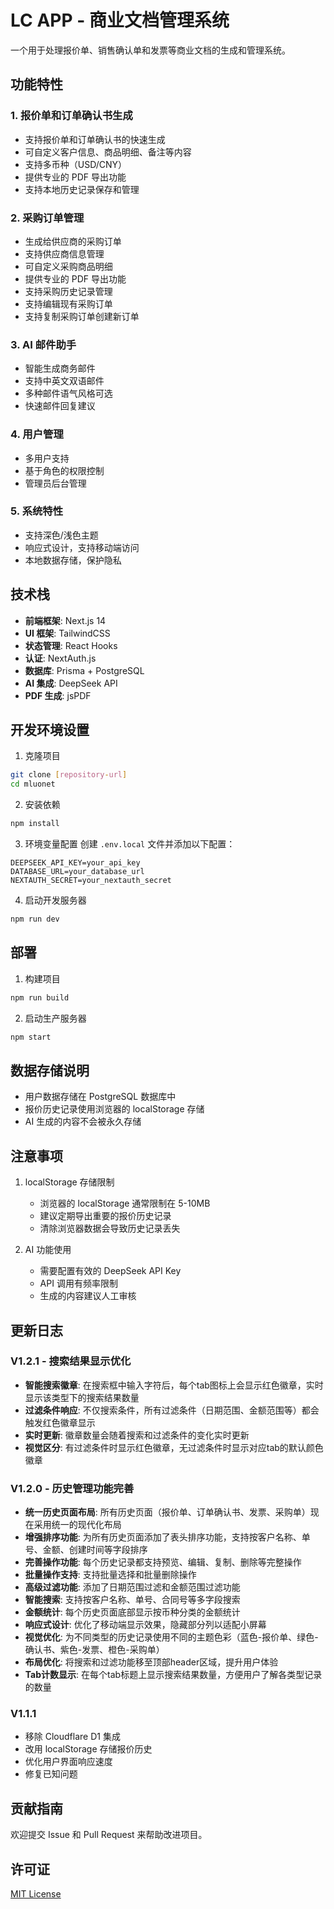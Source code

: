 # LC APP - 商业文档管理系统

一个用于处理报价单、销售确认单和发票等商业文档的生成和管理系统。

## 功能特性

### 1. 报价单和订单确认书生成
- 支持报价单和订单确认书的快速生成
- 可自定义客户信息、商品明细、备注等内容
- 支持多币种（USD/CNY）
- 提供专业的 PDF 导出功能
- 支持本地历史记录保存和管理

### 2. 采购订单管理
- 生成给供应商的采购订单
- 支持供应商信息管理
- 可自定义采购商品明细
- 提供专业的 PDF 导出功能
- 支持采购历史记录管理
- 支持编辑现有采购订单
- 支持复制采购订单创建新订单

### 3. AI 邮件助手
- 智能生成商务邮件
- 支持中英文双语邮件
- 多种邮件语气风格可选
- 快速邮件回复建议

### 4. 用户管理
- 多用户支持
- 基于角色的权限控制
- 管理员后台管理

### 5. 系统特性
- 支持深色/浅色主题
- 响应式设计，支持移动端访问
- 本地数据存储，保护隐私

## 技术栈

- **前端框架**: Next.js 14
- **UI 框架**: TailwindCSS
- **状态管理**: React Hooks
- **认证**: NextAuth.js
- **数据库**: Prisma + PostgreSQL
- **AI 集成**: DeepSeek API
- **PDF 生成**: jsPDF

## 开发环境设置

1. 克隆项目
```bash
git clone [repository-url]
cd mluonet
```

2. 安装依赖
```bash
npm install
```

3. 环境变量配置
创建 `.env.local` 文件并添加以下配置：
```env
DEEPSEEK_API_KEY=your_api_key
DATABASE_URL=your_database_url
NEXTAUTH_SECRET=your_nextauth_secret
```

4. 启动开发服务器
```bash
npm run dev
```

## 部署

1. 构建项目
```bash
npm run build
```

2. 启动生产服务器
```bash
npm start
```

## 数据存储说明

- 用户数据存储在 PostgreSQL 数据库中
- 报价历史记录使用浏览器的 localStorage 存储
- AI 生成的内容不会被永久存储

## 注意事项

1. localStorage 存储限制
   - 浏览器的 localStorage 通常限制在 5-10MB
   - 建议定期导出重要的报价历史记录
   - 清除浏览器数据会导致历史记录丢失

2. AI 功能使用
   - 需要配置有效的 DeepSeek API Key
   - API 调用有频率限制
   - 生成的内容建议人工审核

## 更新日志

### V1.2.1 - 搜索结果显示优化
- **智能搜索徽章**: 在搜索框中输入字符后，每个tab图标上会显示红色徽章，实时显示该类型下的搜索结果数量
- **过滤条件响应**: 不仅搜索条件，所有过滤条件（日期范围、金额范围等）都会触发红色徽章显示
- **实时更新**: 徽章数量会随着搜索和过滤条件的变化实时更新
- **视觉区分**: 有过滤条件时显示红色徽章，无过滤条件时显示对应tab的默认颜色徽章

### V1.2.0 - 历史管理功能完善
- **统一历史页面布局**: 所有历史页面（报价单、订单确认书、发票、采购单）现在采用统一的现代化布局
- **增强排序功能**: 为所有历史页面添加了表头排序功能，支持按客户名称、单号、金额、创建时间等字段排序
- **完善操作功能**: 每个历史记录都支持预览、编辑、复制、删除等完整操作
- **批量操作支持**: 支持批量选择和批量删除操作
- **高级过滤功能**: 添加了日期范围过滤和金额范围过滤功能
- **智能搜索**: 支持按客户名称、单号、合同号等多字段搜索
- **金额统计**: 每个历史页面底部显示按币种分类的金额统计
- **响应式设计**: 优化了移动端显示效果，隐藏部分列以适配小屏幕
- **视觉优化**: 为不同类型的历史记录使用不同的主题色彩（蓝色-报价单、绿色-确认书、紫色-发票、橙色-采购单）
- **布局优化**: 将搜索和过滤功能移至顶部header区域，提升用户体验
- **Tab计数显示**: 在每个tab标题上显示搜索结果数量，方便用户了解各类型记录的数量

### V1.1.1
- 移除 Cloudflare D1 集成
- 改用 localStorage 存储报价历史
- 优化用户界面响应速度
- 修复已知问题

## 贡献指南

欢迎提交 Issue 和 Pull Request 来帮助改进项目。

## 许可证

[MIT License](LICENSE)
